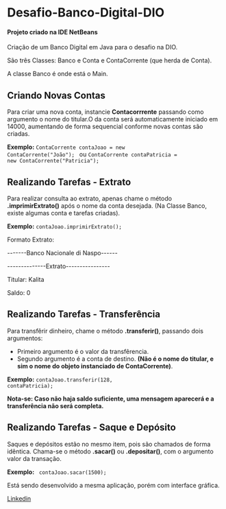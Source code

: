 # Desafio-Banco-Digital-DIO

#### Projeto criado na IDE NetBeans

Criação de um Banco Digital em Java para o desafio na DIO.

São três Classes: Banco e Conta e ContaCorrente (que herda de Conta).

A classe Banco é onde está o Main.

 ## Criando Novas Contas
 
Para criar uma nova conta, instancie **Contacorrrente** passando como argumento o nome do titular.O  da conta será automaticamente iniciado em 14000, aumentando de forma sequencial conforme novas contas são criadas.

**Exemplo:**  <code>ContaCorrente contaJoao = new ContaCorrente("João"); </code>
ou
              <code>ContaCorrente contaPatricia = new ContaCorrente("Patricia");</code>

## Realizando Tarefas - Extrato

Para realizar consulta ao extrato, apenas chame o método **.imprimirExtrato()** após o nome da conta desejada. (Na Classe Banco, existe algumas conta e tarefas criadas).

**Exemplo:** <code>contaJoao.imprimirExtrato();</code>

Formato Extrato: 



  
-------Banco Nacionale di Naspo------
    
--------------Extrato----------------
  
Titular: Kalita
  
Saldo: 0
  
  
## Realizando Tarefas - Transferência

Para transfêrir dinheiro, chame o método **.transferir()**, passando dois argumentos: 

* Primeiro argumento é o valor da transfêrencia.
* Segundo argumento é a conta de destino. **(Não é o nome do titular, e sim o nome do objeto instanciado de ContaCorrente)**.

**Exemplo:** <code>contaJoao.transferir(128, contaPatricia);</code>

**Nota-se: Caso não haja saldo suficiente, uma mensagem aparecerá e a transferência não será completa.**

## Realizando Tarefas - Saque e Depósito

Saques e depósitos estão no mesmo item, pois são chamados de forma idêntica. Chama-se o método **.sacar()** ou **.depositar()**, com o argumento valor da transação.

**Exemplo:** <code> contaJoao.sacar(1500);</code>

Está sendo desenvolvido a mesma aplicação, porém com interface gráfica.

[Linkedin](https://www.linkedin.com/in/guinaspolini)
